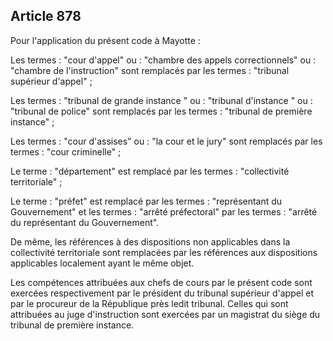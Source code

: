 Article 878
----
Pour l'application du présent code à Mayotte :

Les termes : "cour d'appel" ou : "chambre des appels correctionnels" ou :
"chambre de l'instruction" sont remplacés par les termes : "tribunal supérieur
d'appel" ;

Les termes : "tribunal de grande instance " ou : "tribunal d'instance " ou :
"tribunal de police" sont remplacés par les termes : "tribunal de première
instance" ;

Les termes : "cour d'assises" ou : "la cour et le jury" sont remplacés par les
termes : "cour criminelle" ;

Le terme : "département" est remplacé par les termes : "collectivité
territoriale" ;

Le terme : "préfet" est remplacé par les termes : "représentant du Gouvernement"
et les termes : "arrêté préfectoral" par les termes : "arrêté du représentant du
Gouvernement".

De même, les références à des dispositions non applicables dans la collectivité
territoriale sont remplacées par les références aux dispositions applicables
localement ayant le même objet.

Les compétences attribuées aux chefs de cours par le présent code sont exercées
respectivement par le président du tribunal supérieur d'appel et par le
procureur de la République près ledit tribunal. Celles qui sont attribuées au
juge d'instruction sont exercées par un magistrat du siège du tribunal de
première instance.
